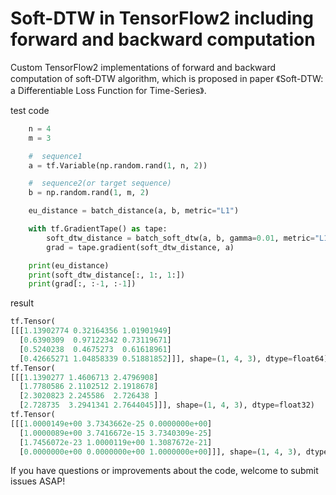 Soft-DTW in TensorFlow2 including forward and backward computation
===

Custom TensorFlow2 implementations of forward and backward computation of soft-DTW algorithm, which is proposed in paper 《Soft-DTW: a Differentiable Loss Function for Time-Series》.

test code
```python
    n = 4
    m = 3

    #  sequence1
    a = tf.Variable(np.random.rand(1, n, 2))

    #  sequence2(or target sequence)
    b = np.random.rand(1, m, 2)

    eu_distance = batch_distance(a, b, metric="L1")

    with tf.GradientTape() as tape:
        soft_dtw_distance = batch_soft_dtw(a, b, gamma=0.01, metric="L1")
        grad = tape.gradient(soft_dtw_distance, a)

    print(eu_distance)
    print(soft_dtw_distance[:, 1:, 1:])
    print(grad[:, :-1, :-1])
```

result
```python
tf.Tensor(
[[[1.13902774 0.32164356 1.01901949]
  [0.6390309  0.97122342 0.73119671]
  [0.5240238  0.4675273  0.61618961]
  [0.42665271 1.04858339 0.51881852]]], shape=(1, 4, 3), dtype=float64)
tf.Tensor(
[[[1.1390277 1.4606713 2.4796908]
  [1.7780586 2.1102512 2.1918678]
  [2.3020823 2.245586  2.726438 ]
  [2.728735  3.2941341 2.7644045]]], shape=(1, 4, 3), dtype=float32)
tf.Tensor(
[[[1.0000149e+00 3.7343662e-25 0.0000000e+00]
  [1.0000089e+00 3.7416672e-15 3.7340309e-25]
  [1.7456072e-23 1.0000119e+00 1.3087672e-21]
  [0.0000000e+00 0.0000000e+00 1.0000000e+00]]], shape=(1, 4, 3), dtype=float32)
```

If you have questions or improvements about the code, welcome to submit issues ASAP!
